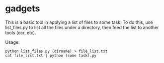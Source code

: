 # gadgets

This is a basic tool in applying a list of files to some task.
To do this, use list_files.py to list all the files under a directory,
then feed the list to another tools (ocr, etc).

Usage:
```
python list_files.py (dirname) > file_list.txt
cat file_list.txt | python (some task).py
```
